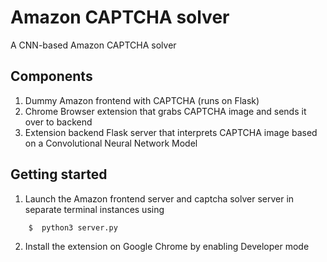 # Amazon CAPTCHA solver

A CNN-based Amazon CAPTCHA solver

## Components
1. Dummy Amazon frontend with CAPTCHA (runs on Flask)
2. Chrome Browser extension that grabs CAPTCHA image and sends it over to backend
3. Extension backend Flask server that interprets CAPTCHA image based on a Convolutional Neural Network Model

## Getting started
1. Launch the Amazon frontend server and captcha solver server in separate terminal instances using

```console
    $  python3 server.py
```

2. Install the extension on Google Chrome by enabling Developer mode
